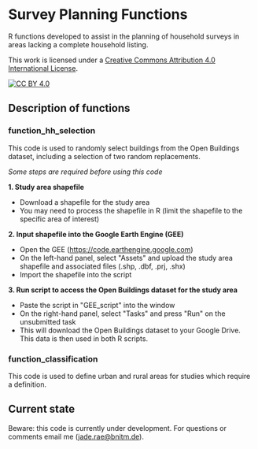 # Survey Planning Functions

R functions developed to assist in the planning of household surveys in areas lacking a complete household listing.

This work is licensed under a
[Creative Commons Attribution 4.0 International License][cc-by].

[![CC BY 4.0][cc-by-image]][cc-by]

[cc-by]: http://creativecommons.org/licenses/by/4.0/
[cc-by-image]: https://i.creativecommons.org/l/by/4.0/88x31.png
[cc-by-shield]: https://img.shields.io/badge/License-CC%20BY%204.0-lightgrey.svg

## Description of functions
### function_hh_selection
This code is used to randomly select buildings from the Open Buildings dataset, including a selection of two random replacements.

*Some steps are required before using this code*

**1. Study area shapefile**
- Download a shapefile for the study area
- You may need to process the shapefile in R (limit the shapefile to the specific area of interest)

**2. Input shapefile into the Google Earth Engine (GEE)**
- Open the GEE (https://code.earthengine.google.com)
- On the left-hand panel, select "Assets" and upload the study area shapefile and associated files (.shp, .dbf, .prj, .shx)
- Import the shapefile into the script

**3. Run script to access the Open Buildings dataset for the study area**
- Paste the script in "GEE_script" into the window
- On the right-hand panel, select "Tasks" and press "Run" on the unsubmitted task
- This will download the Open Buildings dataset to your Google Drive. This data is then used in both R scripts. 

### function_classification
This code is used to define urban and rural areas for studies which require a definition.

## Current state
Beware: this code is currently under development. For questions or comments email me (jade.rae@bnitm.de).
